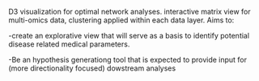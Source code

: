 D3 visualization for optimal network analyses. interactive matrix view for multi-omics data,  clustering applied within each data layer.  Aims to:

-create an explorative view that will serve as a basis to identify potential disease related medical parameters. 

-Be an hypothesis generationg tool that is expected to provide input for (more directionality focused) dowstream analyses 
